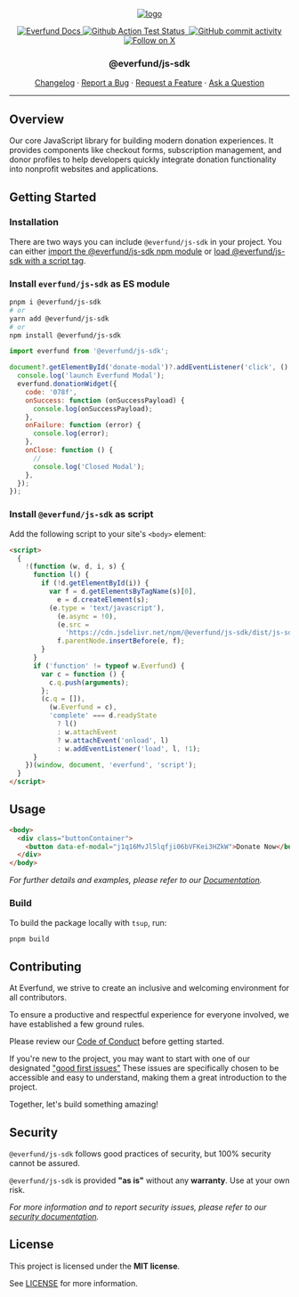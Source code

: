 <p align="center">
  <a href="https://www.everfund.com">
    <picture>
      <source media="(prefers-color-scheme: dark)" srcset="https://ik.imagekit.io/everfund/everfund-dark?tr=w-350">
      <img alt="logo" src="https://ik.imagekit.io/everfund/everfund-light?tr=w-350">
    </picture>
  </a>
</p>

<p align="center">
  <a href="https://docs.everfund.com">
    <img alt="Everfund Docs" src="https://img.shields.io/badge/everfund-docs-blue.svg?&l&style=for-the-badge" />
  </a>
  <a href="https://github.com/everfund/everfund/actions">
    <img alt="Github Action Test Status"src="https://img.shields.io/github/actions/workflow/status/everfund/everfund/tests.yml?style=for-the-badge&logo=github">
  </a>
  <a href="https://bundlephobia.com/package/@everfund/js-sdk">
    <img alt="" src="https://img.shields.io/bundlephobia/min/%40everfund%2Fjs-sdk?style=for-the-badge&color=green">
  </a>
  <a href="https://github.com/everfund/everfund/actions">
    <img alt="GitHub commit activity" src="https://img.shields.io/github/stars/everfund/everfund?style=for-the-badge&color=orange&logo=github">
  </a>
  <a href="https://x.com/everfund">
    <img alt="Follow on X" src="https://img.shields.io/badge/follow-__everfund-blue?style=for-the-badge&logo=twitter">
  </a>
</p>

<h3 align="center">@everfund/js-sdk</h3>

<div align="center">

[Changelog](https://github.com/everfund/everfund/blob/main/everfund/everfund/CHANGELOG.md)
·
[Report a Bug](https://github.com/everfund/everfund/issues/new?assignees=&labels=bug&template=bug_report.md&title=Bug%3A+)
·
[Request a Feature](https://github.com/everfund/everfund/issues/new?assignees=&labels=enhancement&template=feature_request.md&title=Feature%3A+)
·
[Ask a Question](https://github.com/everfund/everfund/issues/new?assignees=&labels=question&template=ask_a_question.md&title=Support%3A+)

</div>

---

## Overview

Our core JavaScript library for building modern donation experiences. It provides components like checkout forms, subscription management, and donor profiles to help developers quickly integrate donation functionality into nonprofit websites and applications.

## Getting Started

### Installation

There are two ways you can include `@everfund/js-sdk` in your project. You can either [import the @everfund/js-sdk npm module](#install-everfund/js-sdk-as-es-module) or [load @everfund/js-sdk with a script tag](#Install-@everfund/js-sdk--as-script).

### Install `everfund/js-sdk` as ES module

```sh
pnpm i @everfund/js-sdk
# or
yarn add @everfund/js-sdk
# or
npm install @everfund/js-sdk
```

```js
import everfund from '@everfund/js-sdk';

document?.getElementById('donate-modal')?.addEventListener('click', () => {
  console.log('launch Everfund Modal');
  everfund.donationWidget({
    code: '078f',
    onSuccess: function (onSuccessPayload) {
      console.log(onSuccessPayload);
    },
    onFailure: function (error) {
      console.log(error);
    },
    onClose: function () {
      //
      console.log('Closed Modal');
    },
  });
});
```

### Install `@everfund/js-sdk` as script

Add the following script to your site's `<body>` element:

```html
<script>
  {
    !(function (w, d, i, s) {
      function l() {
        if (!d.getElementById(i)) {
          var f = d.getElementsByTagName(s)[0],
            e = d.createElement(s);
          (e.type = 'text/javascript'),
            (e.async = !0),
            (e.src =
              'https://cdn.jsdelivr.net/npm/@everfund/js-sdk/dist/js-sdk.umd.js'),
            f.parentNode.insertBefore(e, f);
        }
      }
      if ('function' != typeof w.Everfund) {
        var c = function () {
          c.q.push(arguments);
        };
        (c.q = []),
          (w.Everfund = c),
          'complete' === d.readyState
            ? l()
            : w.attachEvent
            ? w.attachEvent('onload', l)
            : w.addEventListener('load', l, !1);
      }
    })(window, document, 'everfund', 'script');
  }
</script>
```

## Usage

```html
<body>
  <div class="buttonContainer">
    <button data-ef-modal="j1q16MvJl5lqfji06bVFKei3HZkW">Donate Now</button>
  </div>
</body>
```

_For further details and examples, please refer to our [Documentation](https://docs.everfund.com)._

### Build

To build the package locally with `tsup`, run:

```sh
pnpm build
```

## Contributing

At Everfund, we strive to create an inclusive and welcoming environment for all contributors.

To ensure a productive and respectful experience for everyone involved, we have established a few ground rules.

Please review our [Code of Conduct](https://github.com/everfund/everfund/blob/CODE_OF_CONDUCT.md) before getting started.

If you're new to the project, you may want to start with one of our designated ["good first issues"](https://github.com/everfund/everfund/issues?q=is%3Aissue+is%3Aopen+label%3A%22Good+First+Issue%22) These issues are specifically chosen to be accessible and easy to understand, making them a great introduction to the project.

Together, let's build something amazing!

## Security

`@everfund/js-sdk` follows good practices of security, but 100% security cannot be assured.

`@everfund/js-sdk` is provided **"as is"** without any **warranty**. Use at your own risk.

_For more information and to report security issues, please refer to our [security documentation](https://github.com/everfund/everfund/blob/main/SECURITY.md)._

## License

This project is licensed under the **MIT license**.

See [LICENSE](https://github.com/everfund/everfund/blob/main/LICENCE.md) for more information.
